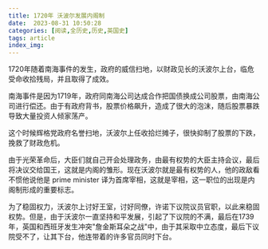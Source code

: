 ```yaml
---
title: 1720年 沃波尔发展内阁制
date:  2023-08-31 10:50:28
categories: [阅读,全历史,历史,英国史]
tags: article
index_img: 
---
```


1720年随着南海事件的发生，政府的威信扫地，以财政见长的沃波尔上台，临危受命收拾残局，并且取得了成效。

南海事件是因为1719年，政府同南海公司达成合作把国债换成公司股票，由南海公司进行偿还。由于有政府背书，股票价格飙升，造成了很大的泡沫，随后股票暴跌导致大量投资人倾家荡产。

这个时候辉格党政府名誉扫地，沃波尔上任收拾烂摊子，很快抑制了股票的下跌，挽救了财政危机。

由于光荣革命后，大臣们就自己开会处理政务，由最有权势的大臣主持会议，最后将决议交给国王，这就是内阁的雏形。现在沃波尔就是最有权势的人，他的政敌看不惯他说他是 prime minister 译为首席宰相，这就是宰相，这一职位的出现是内阁制形成的重要标志。

为了稳固权力，沃波尔上讨好王室，讨好同僚，许诺下议院议员官职，以此来稳固权势。但是，由于沃波尔一直坚持和平发展，引起了下议院的不满，最后在1739年，英国和西班牙发生冲突"詹金斯耳朵之战"中，由于其采取中立态度，最后下议院受不了，让其下台，他连带着的许多官员同时下台。